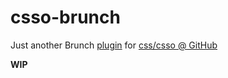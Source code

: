 csso-brunch
===========

Just another Brunch [plugin](https://github.com/brunch/brunch/wiki/Plugins) for [css/csso @ GitHub](http://css.github.com/csso/)

**WIP**